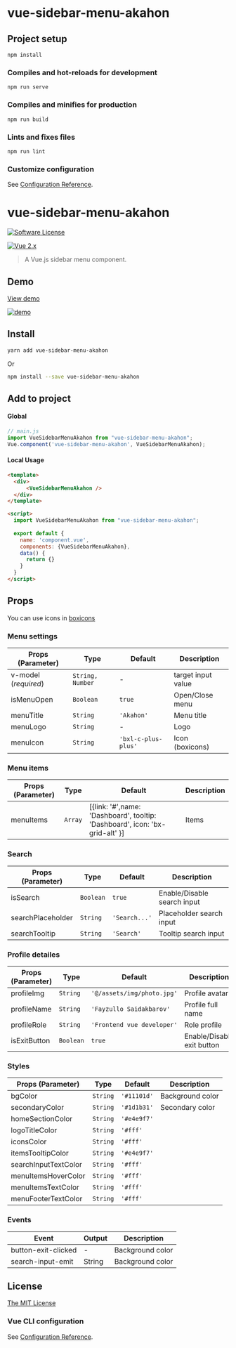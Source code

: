 # vue-sidebar-menu-akahon

## Project setup
```
npm install
```

### Compiles and hot-reloads for development
```
npm run serve
```

### Compiles and minifies for production
```
npm run build
```

### Lints and fixes files
```
npm run lint
```

### Customize configuration
See [Configuration Reference](https://cli.vuejs.org/config/).


# vue-sidebar-menu-akahon

[![Software License](https://img.shields.io/badge/license-MIT-brightgreen.svg?style=flat-square)](LICENSE)

[![Vue 2.x](https://img.shields.io/badge/vue-2.x-brightgreen.svg?style=flat-square)](https://vuejs.org)

> A Vue.js sidebar menu component. 
## Demo
[View demo](https://akahon.github.io/vue-sidebar-menu-akahon/)

[![demo](https://raw.githubusercontent.com/akahon/vue-sidebar-menu-akahon/main/src/assets/img/demo.gif)](https://akahon.github.io/vue-sidebar-menu-akahon/)
## Install

```bash
yarn add vue-sidebar-menu-akahon
```

Or

```bash
npm install --save vue-sidebar-menu-akahon
```

## Add to project

#### Global
```js
// main.js
import VueSidebarMenuAkahon from "vue-sidebar-menu-akahon";
Vue.component('vue-sidebar-menu-akahon', VueSidebarMenuAkahon);
```

#### Local Usage

```html
<template>
  <div>
      <VueSidebarMenuAkahon />
  </div>
</template>

<script>
  import VueSidebarMenuAkahon from "vue-sidebar-menu-akahon";
  
  export default {
    name: 'component.vue',
    components: {VueSidebarMenuAkahon},
    data() {
      return {}
    }
  }
</script>
```

## Props
You can use icons in [boxicons](https://boxicons.com/)
### Menu settings

Props (Parameter) | Type | Default | Description
--------- | ---- | ------- | -----------
v-model (*required*) | `String, Number` | - | target input value
isMenuOpen | `Boolean` | `true` | Open/Close menu
menuTitle | `String` | `'Akahon'` | Menu title 
menuLogo | `String` | - | Logo
menuIcon | `String` | `'bxl-c-plus-plus'` | Icon (boxicons)

### Menu items

Props (Parameter) | Type | Default | Description
--------- | ---- | ------- | -----------
menuItems | `Array` | [{link: '#',name: 'Dashboard', tooltip: 'Dashboard', icon: 'bx-grid-alt' }] | Items

### Search

Props (Parameter) | Type | Default | Description
--------- | ---- | ------- | -----------
isSearch | `Boolean` | `true` | Enable/Disable search input
searchPlaceholder | `String` | `'Search...'` | Placeholder search input
searchTooltip | `String` | `'Search'` | Tooltip search input

### Profile detailes

Props (Parameter) | Type | Default | Description
--------- | ---- | ------- | -----------
profileImg | `String` | `'@/assets/img/photo.jpg'` | Profile avatar
profileName | `String` | `'Fayzullo Saidakbarov'` | Profile full name
profileRole | `String` | `'Frontend vue developer'` | Role profile
isExitButton | `Boolean` | `true` | Enable/Disable exit button

### Styles

Props (Parameter) | Type | Default | Description
--------- | ---- | ------- | -----------
bgColor | `String` | `'#11101d'` | Background color
secondaryColor | `String` | `'#1d1b31'` | Secondary color
homeSectionColor | `String` | `'#e4e9f7'` | 
logoTitleColor | `String` | `'#fff'` | 
iconsColor | `String` | `'#fff'` | 
itemsTooltipColor | `String` | `'#e4e9f7'` | 
searchInputTextColor | `String` | `'#fff'` | 
menuItemsHoverColor | `String` | `'#fff'` | 
menuItemsTextColor | `String` | `'#fff'` | 
menuFooterTextColor | `String` | `'#fff'` | 

### Events

Event | Output |  Description
--------- | ---- | -----------
button-exit-clicked | - | Background color
search-input-emit | String | Background color

## License
[The MIT License](http://opensource.org/licenses/MIT)

### Vue CLI configuration
See [Configuration Reference](https://cli.vuejs.org/config/).
